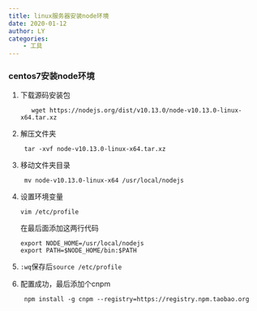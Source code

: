 ```yaml
---
title: linux服务器安装node环境
date: 2020-01-12
author: LY
categories:
    - 工具
---
```


### centos7安装node环境

1. 下载源码安装包

   ```shell
      wget https://nodejs.org/dist/v10.13.0/node-v10.13.0-linux-x64.tar.xz
   ```

2. 解压文件夹

   ```shell
    tar -xvf node-v10.13.0-linux-x64.tar.xz
   ```

3. 移动文件夹目录

   ```shell
    mv node-v10.13.0-linux-x64 /usr/local/nodejs
   ```

4. 设置环境变量

   ```shell
   vim /etc/profile
   ```


   在最后面添加这两行代码

   ```shell
   export NODE_HOME=/usr/local/nodejs
   export PATH=$NODE_HOME/bin:$PATH
   ```

5. `:wq`保存后`source /etc/profile`

6. 配置成功，最后添加个cnpm 

   ```shell
    npm install -g cnpm --registry=https://registry.npm.taobao.org
   ```